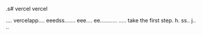 .s# vercel
vercel

....
vercelapp....
eeedss.......
eee....
 ee...........
.....
 take the first step.
h.
ss..
j..
..
